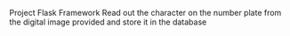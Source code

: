 Project Flask Framework Read out the character on the number plate from the digital image provided and store it in the database